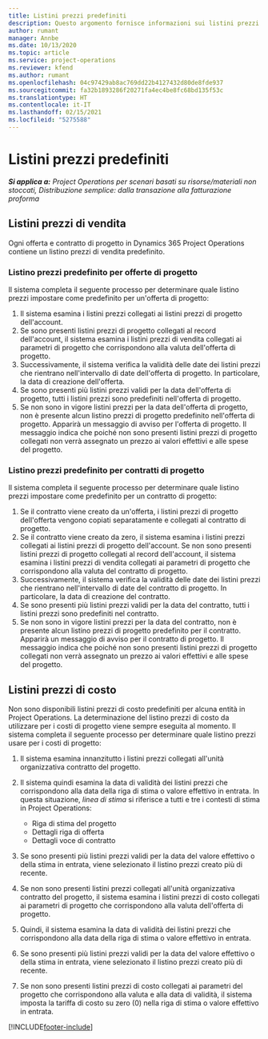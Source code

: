 ```yaml
---
title: Listini prezzi predefiniti
description: Questo argomento fornisce informazioni sui listini prezzi di costo e vendita predefiniti in Project Operations.
author: rumant
manager: Annbe
ms.date: 10/13/2020
ms.topic: article
ms.service: project-operations
ms.reviewer: kfend
ms.author: rumant
ms.openlocfilehash: 04c97429ab8ac769dd22b4127432d80de8fde937
ms.sourcegitcommit: fa32b1893286f20271fa4ec4be8fc68bd135f53c
ms.translationtype: HT
ms.contentlocale: it-IT
ms.lasthandoff: 02/15/2021
ms.locfileid: "5275588"
---
```

# <a name="default-price-lists"></a>Listini prezzi predefiniti

_**Si applica a:** Project Operations per scenari basati su risorse/materiali non stoccati, Distribuzione semplice: dalla transazione alla fatturazione proforma_

## <a name="sales-price-lists"></a>Listini prezzi di vendita

Ogni offerta e contratto di progetto in Dynamics 365 Project Operations contiene un listino prezzi di vendita predefinito. 

### <a name="price-list-default-on-project-quotes"></a>Listino prezzi predefinito per offerte di progetto
Il sistema completa il seguente processo per determinare quale listino prezzi impostare come predefinito per un'offerta di progetto:

1. Il sistema esamina i listini prezzi collegati ai listini prezzi di progetto dell'account. 
2. Se sono presenti listini prezzi di progetto collegati al record dell'account, il sistema esamina i listini prezzi di vendita collegati ai parametri di progetto che corrispondono alla valuta dell'offerta di progetto.
3. Successivamente, il sistema verifica la validità delle date dei listini prezzi che rientrano nell'intervallo di date dell'offerta di progetto. In particolare, la data di creazione dell'offerta.
4. Se sono presenti più listini prezzi validi per la data dell'offerta di progetto, tutti i listini prezzi sono predefiniti nell'offerta di progetto.
5. Se non sono in vigore listini prezzi per la data dell'offerta di progetto, non è presente alcun listino prezzi di progetto predefinito nell'offerta di progetto. Apparirà un messaggio di avviso per l'offerta di progetto. Il messaggio indica che poiché non sono presenti listini prezzi di progetto collegati non verrà assegnato un prezzo ai valori effettivi e alle spese del progetto.

### <a name="price-list-default-on-project-contracts"></a>Listino prezzi predefinito per contratti di progetto 
Il sistema completa il seguente processo per determinare quale listino prezzi impostare come predefinito per un contratto di progetto:

1. Se il contratto viene creato da un'offerta, i listini prezzi di progetto dell'offerta vengono copiati separatamente e collegati al contratto di progetto.
2. Se il contratto viene creato da zero, il sistema esamina i listini prezzi collegati ai listini prezzi di progetto dell'account. Se non sono presenti listini prezzi di progetto collegati al record dell'account, il sistema esamina i listini prezzi di vendita collegati ai parametri di progetto che corrispondono alla valuta del contratto di progetto.
4. Successivamente, il sistema verifica la validità delle date dei listini prezzi che rientrano nell'intervallo di date del contratto di progetto. In particolare, la data di creazione del contratto.
5. Se sono presenti più listini prezzi validi per la data del contratto, tutti i listini prezzi sono predefiniti nel contratto.
6. Se non sono in vigore listini prezzi per la data del contratto, non è presente alcun listino prezzi di progetto predefinito per il contratto. Apparirà un messaggio di avviso per il contratto di progetto. Il messaggio indica che poiché non sono presenti listini prezzi di progetto collegati non verrà assegnato un prezzo ai valori effettivi e alle spese del progetto.

## <a name="cost-price-lists"></a>Listini prezzi di costo

Non sono disponibili listini prezzi di costo predefiniti per alcuna entità in Project Operations. La determinazione del listino prezzi di costo da utilizzare per i costi di progetto viene sempre eseguita al momento. Il sistema completa il seguente processo per determinare quale listino prezzi usare per i costi di progetto:

1. Il sistema esamina innanzitutto i listini prezzi collegati all'unità organizzativa contratto del progetto.
2. Il sistema quindi esamina la data di validità dei listini prezzi che corrispondono alla data della riga di stima o valore effettivo in entrata. In questa situazione, *linea di stima* si riferisce a tutti e tre i contesti di stima in Project Operations:

    - Riga di stima del progetto
    - Dettagli riga di offerta
    - Dettagli voce di contratto
  
3. Se sono presenti più listini prezzi validi per la data del valore effettivo o della stima in entrata, viene selezionato il listino prezzi creato più di recente.
4. Se non sono presenti listini prezzi collegati all'unità organizzativa contratto del progetto, il sistema esamina i listini prezzi di costo collegati ai parametri di progetto che corrispondono alla valuta dell'offerta di progetto.
5. Quindi, il sistema esamina la data di validità dei listini prezzi che corrispondono alla data della riga di stima o valore effettivo in entrata. 
6. Se sono presenti più listini prezzi validi per la data del valore effettivo o della stima in entrata, viene selezionato il listino prezzi creato più di recente.
7. Se non sono presenti listini prezzi di costo collegati ai parametri del progetto che corrispondono alla valuta e alla data di validità, il sistema imposta la tariffa di costo su zero (0) nella riga di stima o valore effettivo in entrata.


[!INCLUDE[footer-include](../includes/footer-banner.md)]
